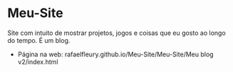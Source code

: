 # Meu-Site
Site com intuito de mostrar projetos, jogos e coisas que eu gosto ao longo do tempo. É um blog.

- Página na web: rafaelfleury.github.io/Meu-Site/Meu-Site/Meu blog v2/index.html
